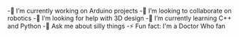 -🔭 I’m currently working on Arduino projects
-👯 I’m looking to collaborate on robotics
-🤝 I’m looking for help with 3D design
-🌱 I’m currently learning C++ and Python
-💬 Ask me about silly things
-⚡ Fun fact: I'm a Doctor Who fan

<!---
foxyinotsalt/foxyinotsalt is a ✨ special ✨ repository because its `README.md` (this file) appears on your GitHub profile.
You can click the Preview link to take a look at your changes.
--->
